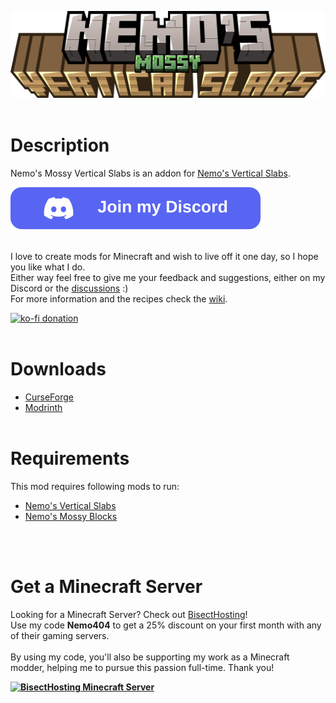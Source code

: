 ![Nemo's Vertical Slabs](https://github.com/NemoNotFound/NemoNotFound/blob/master/resources/png/nemos-mossy-vertical-slabs.png?raw=true)
<br><br>

# Description
Nemo's Mossy Vertical Slabs is an addon for [Nemo's Vertical Slabs](https://curseforge.com/minecraft/mc-mods/nemos-vertical-slabs). <br>

[![Join my Discord](https://github.com/NemoNotFound/NemoNotFound/blob/master/resources/svg/join_discord_button.svg?raw=true)](https://discord.com/invite/yxs9dga)
<br>
<br>

I love to create mods for Minecraft and wish to live off it one day, so I hope you like what I do. <br>
Either way feel free to give me your feedback and suggestions, either on my Discord or the [discussions](https://github.com/NemoNotFound/NemosMossyVerticalSlabs/discussions/) :)
<br>
For more information and the recipes check the [wiki](https://www.nemonotfound.com/minecraft-mods/nemos-mossy-vertical-slabs/wiki).

[![ko-fi donation](https://ko-fi.com/img/githubbutton_sm.svg)](https://ko-fi.com/nemonotfound)
<br>
<br>

# Downloads
- [CurseForge](https://curseforge.com/minecraft/mc-mods/nemos-mossy-vertical-slabs)
- [Modrinth](https://modrinth.com/mod/nemos-mossy-vertical-slabs)
  <br>
  <br>

# Requirements
This mod requires following mods to run:
- [Nemo's Vertical Slabs](https://curseforge.com/minecraft/mc-mods/nemos-vertical-slabs)
- [Nemo's Mossy Blocks](https://curseforge.com/minecraft/mc-mods/nemos-mossy-blocks)
<br>
<br>

# Get a Minecraft Server
Looking for a Minecraft Server? Check out [BisectHosting](https://bisecthosting.com/Nemo404)! <br>
Use my code **Nemo404** to get a 25% discount on your first month with any of their gaming servers. <br><br>
By using my code, you'll also be supporting my work as a Minecraft modder, helping me to pursue this passion full-time. Thank you!

[**![BisectHosting Minecraft Server](https://www.bisecthosting.com/partners/custom-banners/e6d95b5e-b7fb-47eb-ad78-4dc6071a6171.png)**](https://bisecthosting.com/Nemo404)
